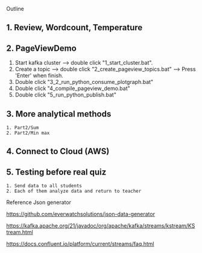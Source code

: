Outline

<!-- 1. Check homework
	- How long to get your answer?
	- What is your answer? -->

## 1. Review, Wordcount, Temperature

## 2. PageViewDemo
   1. Start kafka cluster --> double click "1_start_cluster.bat".
   2. Create a topic --> double click "2_create_pageview_topics.bat" --> Press 'Enter' when finish.
   3. Double click "3_2_run_python_consume_plotgraph.bat"
   4. Double click "4_compile_pageview_demo.bat"
   5. Double click "5_run_python_publish.bat"

## 3. More analytical methods
	1. Part2/Sum
	2. Part2/Min max

## 4. Connect to Cloud (AWS)

## 5. Testing before real quiz
	1. Send data to all students
	2. Each of them analyze data and return to teacher
	

Reference
Json generator

https://github.com/everwatchsolutions/json-data-generator

https://kafka.apache.org/21/javadoc/org/apache/kafka/streams/kstream/KStream.html

https://docs.confluent.io/platform/current/streams/faq.html
